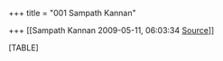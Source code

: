 +++
title = "001 Sampath Kannan"

+++
[[Sampath Kannan	2009-05-11, 06:03:34 [Source](https://groups.google.com/g/bvparishat/c/gTE6_wEU-2M)]]



[TABLE]

  

